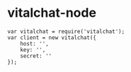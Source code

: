 # vitalchat-node

```
var vitalchat = require('vitalchat');
var client = new vitalchat({
    host: '',
    key: '',
    secret: ''
});
```